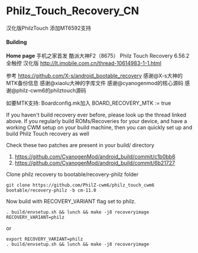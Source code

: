Philz_Touch_Recovery_CN
=======================

汉化版PhilzTouch 添加MT6592支持
#### Building
__Home page__
手机之家首发 酷派大神F2（8675） Philz Touch Recovery 6.56.2 全触控 汉化版
http://lt.imobile.com.cn/thread-10614983-1-1.html


参考 https://github.com/X-s/android_bootable_recovery
感谢@X-s大神的MTK备份信息 感谢@xiaolu大神的字库文件 感谢@cyanogenmod的核心源码 感谢@philz-cwm6的philztouch源码

如要MTK支持:
Boardconfig.mk加入
BOARD_RECOVERY_MTK := true


If you haven't build recovery ever before, please look up the thread linked above.
If you regularly build ROMs/Recoveries for your device, and have a working CWM setup
on your build machine, then you can quickly set up and build Philz Touch recovery as well

Check these two patches are present in your build/ directory
   1. https://github.com/CyanogenMod/android_build/commit/c1b0bb6
   2. https://github.com/CyanogenMod/android_build/commit/6b21727

Clone philz recovery to bootable/recovery-philz folder

    git clone https://github.com/PhilZ-cwm6/philz_touch_cwm6 bootable/recovery-philz -b cm-11.0

Now build with RECOVERY_VARIANT flag set to philz.

    . build/envsetup.sh && lunch && make -j8 recoveryimage RECOVERY_VARIANT=philz

or

    export RECOVERY_VARIANT=philz
    . build/envsetup.sh && lunch && make -j8 recoveryimage
